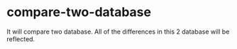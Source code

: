 compare-two-database
====================

It will compare two database. All of the differences in this 2 database will be reflected.
